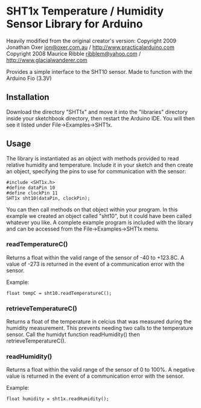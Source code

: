 SHT1x Temperature / Humidity Sensor Library for Arduino
=======================================================
Heavily modified from the original creator's version:
Copyright 2009 Jonathan Oxer jon@oxer.com.au / http://www.practicalarduino.com  
Copyright 2008 Maurice Ribble ribblem@yahoo.com / http://www.glacialwanderer.com

Provides a simple interface to the SHT10 sensor. Made to function with the Arduino Fio (3.3V)

Installation
------------
Download the directory "SHT1x" and move it into the "libraries"
directory inside your sketchbook directory, then restart the Arduino
IDE. You will then see it listed under File->Examples->SHT1x.

Usage
-----
The library is instantiated as an object with methods provided to read
relative humidity and temperature. Include it in your sketch and then
create an object, specifying the pins to use for communication with the
sensor:

    #include <SHT1x.h>
    #define dataPin 10
    #define clockPin 11
    SHT1x sht10(dataPin, clockPin);

You can then call methods on that object within your program. In this
example we created an object called "sht10", but it could have been
called whatever you like. A complete example program is included with
the library and can be accessed from the File->Examples->SHT1x menu.

### readTemperatureC() ###

Returns a float within the valid range of the sensor of -40 to +123.8C.
A value of -273 is returned in the event of a communication error with
the sensor.

Example:

    float tempC = sht10.readTemperatureC();

### retrieveTemperatureC() ###

Returns a float of the temperature in celcius that was measured during the humidity measurement. This prevents needing two calls to the temperature sensor. Call the humidyt function readHumidity() then retrieveTemperatureC().

### readHumidity() ###

Returns a float within the valid range of the sensor of 0 to 100%.
A negative value is returned in the event of a communication error with
the sensor.

Example:

    float humidity = sht1x.readHumidity();
